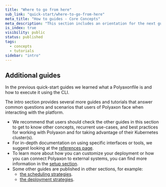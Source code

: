 ```yaml
---
title: "Where to go from here"
sub_link: "quick-start/where-to-go-from-here"
meta_title: "How to guides - Core Concepts"
meta_description: "This section includes an orientation for the next guides to explore."
is_index: true
visibility: public
status: published
tags:
  - concepts
  - tutorials
sidebar: "intro"
---
```


## Additional guides

In the previous quick-start guides we learned what a Polyaxonfile is and how to execute it using the CLI.

The intro section provides several more guides and tutorials that answer common questions and scenarios that users of Polyaxon face when interacting with the platform.

 * We recommend that users should check the other guides in this section to get to know other concepts, recurrent use-cases, and best practices for working with Polyaxon and for taking advantage of their Kubernetes cluster(s).
 * For in-depth documentation on using specific interfaces or tools, we suggest looking at the [references page](/docs/references/).
 * To learn more about how you can customize your deployment or how you can connect Polyaxon to external systems, you can find more information in the [setup section](/docs/setup/). 
 * Some other guides are published in other sections, for example:
   * [the scheduling strategies](/docs/core/scheduling-strategies/).
   * [the deployment strategies](/docs/setup/deployment-strategies/).
